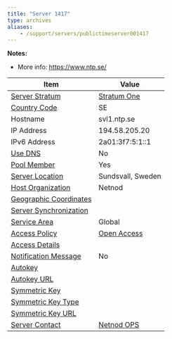 ```yaml
---
title: "Server 1417"
type: archives
aliases:
    - /support/servers/publictimeserver001417
---
```


**Notes:**

* More info: https://www.ntp.se/

| Item | Value |
| ----- | ----- |
| [Server Stratum](/support/servers/serverstratum) | [Stratum One](/support/servers/stratumonetimeservers) |
| [Country Code](/support/servers/countrycode) | SE |
| Hostname |  svl1.ntp.se |
| IP Address |  194.58.205.20 |
| IPv6 Address |  2a01:3f7:5:1::1 |
| [Use DNS](/support/servers/usedns) | No |
| [Pool Member](/support/servers/poolmember) | Yes |
| [Server Location](/support/servers/serverlocation) |  Sundsvall, Sweden  |
| [Host Organization](/support/servers/hostorganization) |  Netnod |
| [ Geographic Coordinates](/support/servers/geographiccoordinates) | |
| [Server Synchronization](/support/servers/serversynchronization) |  |
| [Service Area](/support/servers/servicearea) | Global |
| [Access Policy](/support/servers/accesspolicy) | [Open Access](/support/servers/openaccess) |
| [Access Details](/support/servers/accessdetails) |  |
| [Notification Message](/support/servers/notificationmessage) | No |
| [Autokey](/support/servers/autokey) |  |
| [Autokey URL](/support/servers/autokeyurl) | |
| [Symmetric Key](/support/servers/symmetrickey) |  |
| [Symmetric Key Type](/support/servers/symmetrickeytype) | |
| [Symmetric Key URL](/support/servers/symmetrickeyurl) | |
| [Server Contact](/support/servers/servercontact) | [Netnod OPS](mailto:ops@netnod.se) |